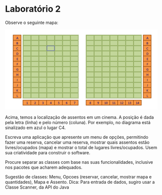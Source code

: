 # Laboratório 2

Observe o seguinte mapa:

![Mapa](../../resources/mapa.png)

Acima, temos a localização de assentos em um cinema. A posição é dada pela letra (linha) e pelo número
(coluna). Por exemplo, no diagrama está sinalizado em azul o lugar C4.

Escreva uma aplicação que apresente um menu de opções, permitindo fazer uma reserva, cancelar uma
reserva, mostrar quais assentos estão livres/ocupados (mapa) e mostrar o total de lugares livres/ocupados.
Usem sua criatividade para construir o software.

Procure separar as classes com base nas suas funcionalidades, inclusive nos pacotes que acharem
adequados.

Sugestão de classes: Menu, Opcoes (reservar, cancelar, mostrar mapa e quantidades), Mapa e Assento.
Dica: Para entrada de dados, sugiro usar a Classe Scanner, da API do Java
